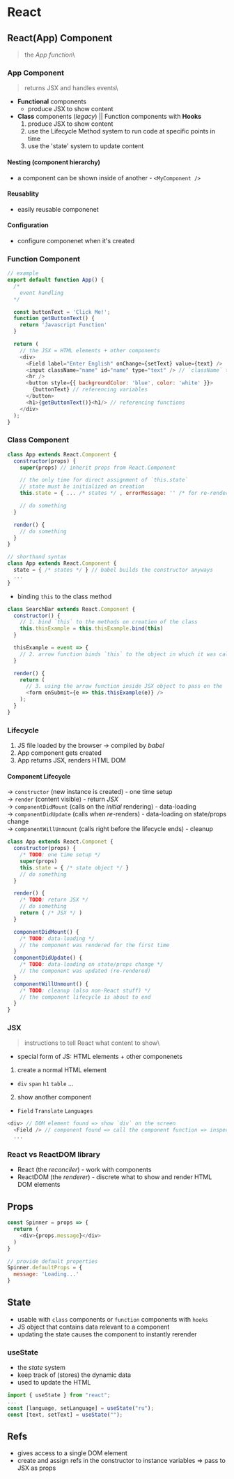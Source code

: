 # React

## React(App) Component
> the *App function*\
### App Component
> returns JSX and handles events\
* **Functional** components
  - produce JSX to show content
* **Class** components (*legacy*) || Function components with **Hooks**
  1. produce JSX to show content
  2. use the Lifecycle Method system to run code at specific points in time
  3. use the 'state' system to update content
#### Nesting (component hierarchy)
* a component can be shown inside of another - `<MyComponent />`
#### Reusablity
* easily reusable componenet
#### Configuration
* configure componenet when it's created

### Function Component
```javascript
// example
export default function App() {
  /*
    event handling
  */

  const buttonText = 'Click Me!';
  function getButtonText() {
    return 'Javascript Function'
  }

  return (
    // the JSX = HTML elements + other components
    <div>
      <Field label="Enter English" onChange={setText} value={text} />
      <input className="name" id="name" type="text" /> // `className` to avoid collision with `class` keyword in JS
      <hr />
      <button style={{ backgroundColor: 'blue', color: 'white' }}>
        {buttonText} // referencing variables
      </button>
      <h1>{getButtonText()}<h1/> // referencing functions
    </div>
  );
}
```

### Class Component
```javascript
class App extends React.Component {
  constructor(props) {
    super(props) // inherit props from React.Component

    // the only time for direct assignment of `this.state`
    // state must be initialized on creation
    this.state = { ... /* states */ , errorMessage: '' /* for re-rendering on errors */ };

    // do something
  }

  render() {
    // do something
  }
}
```
```javascript
// shorthand syntax
class App extends React.Component {
  state = { /* states */ } // babel builds the constructor anyways
  ...
}
```
* binding `this` to the class method
```javascript
class SearchBar extends React.Component {
  constructor() {
    // 1. bind `this` to the methods on creation of the class
    this.thisExample = this.thisExample.bind(this)
  }

  thisExample = event => {
    // 2. arrow function binds `this` to the object in which it was called on
  }

  render() {
    return (
      // 3. using the arrow function inside JSX object to pass on the `this` bound function
      <form onSubmit={e => this.thisExample(e)} />
    );
  }
}
```

### Lifecycle
1. JS file loaded by the browser &rarr; compiled by *babel*
2. App component gets created
3. App returns JSX, renders HTML DOM
#### Component Lifecycle
&rarr; `constructor` (new instance is created) - one time setup\
&rarr; `render` (content visible) - return *JSX*\
&rarr; `componentDidMount` (calls on the *initial* rendering) - data-loading\
&rarr; `componentDidUpdate` (calls when *re*-renders) - data-loading on state/props change\
&rarr; `componentWillUnmount` (calls right before the lifecycle ends) - cleanup
```javascript
class App extends React.Componet {
  constructor(props) {
    /* TODO: one time setup */
    super(props)
    this.state = { /* state object */ }
    // do something
  }

  render() {
    /* TODO: return JSX */
    // do something
    return ( /* JSX */ )
  }

  componentDidMount() {
    /* TODO: data-loading */
    // the component was rendered for the first time
  }
  componentDidUpdate() {
    /* TODO: data-loading on state/props change */
    // the component was updated (re-rendered)
  }
  componentWillUnmount() {
    /* TODO: cleanup (also non-React stuff) */
    // the component lifecycle is about to end
  }
}
```

### JSX
> instructions to tell React what content to show\
* special form of JS: HTML elements + other componenets
1. create a normal HTML element
  * `div` `span` `h1` `table` ...
2. show another component
  * `Field` `Translate` `Languages`
```javascript
<div> // DOM element found => show `div` on the screen
  <Field /> // component found => call the component function => inspect the outcome JSX
  ...
```

### React vs ReactDOM library
* React (the *reconciler*) - work with components
* ReactDOM (the *renderer*) - discrete what to show and render HTML DOM elements

## Props
```javascript
const Spinner = props => {
  return (
    <div>{props.message}</div>
  )
}

// provide default properties
Spinner.defaultProps = {
  message: 'Loading...'
}
```

## State
* usable with `class` components or `function` components with `hooks`
* JS object that contains data relevant to a component
* updating the state causes the component to instantly rerender

### useState
* the *state* system
* keep track of (stores) the dynamic data
* used to update the HTML
```javascript
import { useState } from "react";
...
const [language, setLanguage] = useState("ru");
const [text, setText] = useState("");
```

## Refs
* gives access to a single DOM element
* create and assign refs in the constructor to instance variables => pass to JSX as props